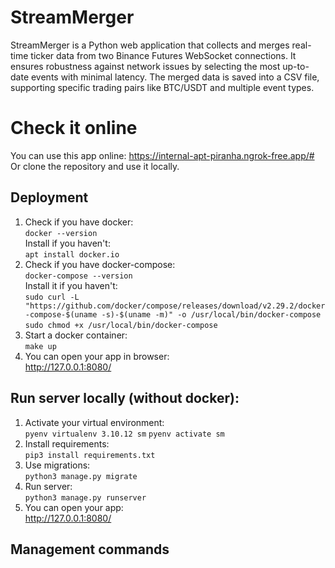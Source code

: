 # StreamMerger
StreamMerger is a Python web application that collects and merges real-time ticker data from two Binance Futures WebSocket connections. It ensures robustness against network issues by selecting the most up-to-date events with minimal latency. The merged data is saved into a CSV file, supporting specific trading pairs like BTC/USDT and multiple event types.
# Check it online
You can use this app online: https://internal-apt-piranha.ngrok-free.app/#  
Or clone the repository and use it locally.

## Deployment
1. Check if you have docker:  
`docker --version`  
Install if you haven't:  
`apt install docker.io`
2. Check if you have docker-compose:  
`docker-compose --version`  
Install it if you haven't:  
`sudo curl -L "https://github.com/docker/compose/releases/download/v2.29.2/docker-compose-$(uname -s)-$(uname -m)" -o /usr/local/bin/docker-compose`  
`sudo chmod +x /usr/local/bin/docker-compose`
3. Start a docker container:  
`make up`
4. You can open your app in browser:  
http://127.0.0.1:8080/

## Run server locally (without docker):
1. Activate your virtual environment:  
`pyenv virtualenv 3.10.12 sm`
`pyenv activate sm`  
2. Install requirements:  
`pip3 install requirements.txt`
3. Use migrations:  
`python3 manage.py migrate`
4. Run server:  
`python3 manage.py runserver`
5. You can open your app:  
http://127.0.0.1:8080/

## Management commands